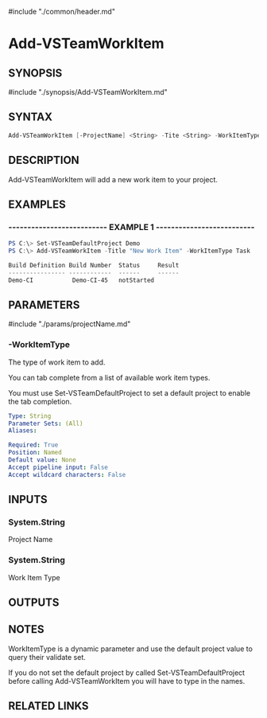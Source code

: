 #include "./common/header.md"

# Add-VSTeamWorkItem

## SYNOPSIS

#include "./synopsis/Add-VSTeamWorkItem.md"

## SYNTAX

```powershell
Add-VSTeamWorkItem [-ProjectName] <String> -Tite <String> -WorkItemType <string>
```

## DESCRIPTION

Add-VSTeamWorkItem will add a new work item to your project.

## EXAMPLES

### -------------------------- EXAMPLE 1 --------------------------

```powershell
PS C:\> Set-VSTeamDefaultProject Demo
PS C:\> Add-VSTeamWorkItem -Title "New Work Item" -WorkItemType Task

Build Definition Build Number  Status     Result
---------------- ------------  ------     ------
Demo-CI           Demo-CI-45   notStarted
```

## PARAMETERS

#include "./params/projectName.md"

### -WorkItemType
The type of work item to add.

You can tab complete from a list of available work item types.

You must use Set-VSTeamDefaultProject to set a default project to 
enable the tab completion.

```yaml
Type: String
Parameter Sets: (All)
Aliases:

Required: True
Position: Named
Default value: None
Accept pipeline input: False
Accept wildcard characters: False
```

## INPUTS

### System.String

Project Name

### System.String

Work Item Type

## OUTPUTS

## NOTES

WorkItemType is a dynamic parameter and use the default
project value to query their validate set.

If you do not set the default project by called Set-VSTeamDefaultProject before
calling Add-VSTeamWorkItem you will have to type in the names.

## RELATED LINKS